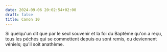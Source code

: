 ```yaml
---
date: 2024-09-06 20:02:54+02:00
draft: false
title: Canon 10
---
```





Si quelqu'un dit que par le seul souvenir et la foi du Baptême qu'on a reçu, tous les péchés qui se commettent depuis ou sont remis, ou deviennent véniels; qu'il soit anathème.
